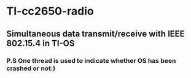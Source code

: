 # TI-cc2650-radio

## Simultaneous data transmit/receive with IEEE 802.15.4 in TI-OS
### P.S One thread is used to indicate whether OS has been crashed or not:)
